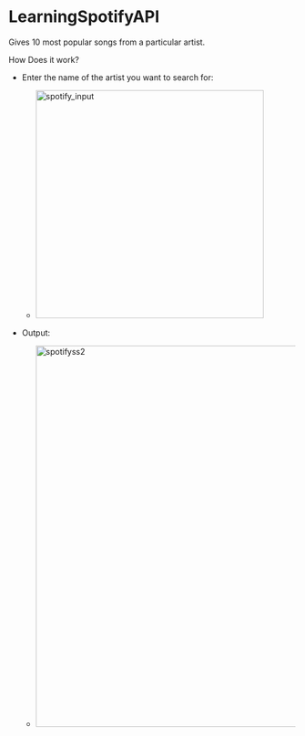 # LearningSpotifyAPI
Gives 10 most popular songs from a particular artist.

How Does it work? 
- Enter the name of the artist you want to search for:
  - <img width="400" alt="spotify_input" src="https://user-images.githubusercontent.com/104303438/235298682-bdb522ec-21c4-409b-9a3a-2919aec6d8ab.png">

- Output:
  - <img width="669" alt="spotifyss2" src="https://user-images.githubusercontent.com/104303438/235298690-117be5b6-56cb-4e6f-84a5-b27b4c5e0196.png">
